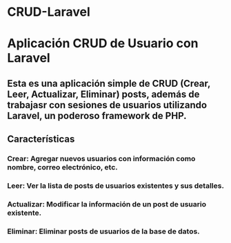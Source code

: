 # CRUD-Laravel
# Aplicación CRUD de Usuario con Laravel
## Esta es una aplicación simple de CRUD (Crear, Leer, Actualizar, Eliminar) posts, además de trabajasr con sesiones de usuarios utilizando Laravel, un poderoso framework de PHP.
## Características
### Crear: Agregar nuevos usuarios con información como nombre, correo electrónico, etc.
### Leer: Ver la lista de posts de usuarios existentes y sus detalles.
### Actualizar: Modificar la información de un post de usuario existente.
### Eliminar: Eliminar posts de usuarios de la base de datos.

